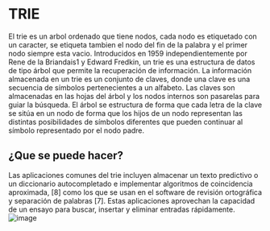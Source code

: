 # TRIE
El trie es un arbol ordenado que tiene nodos, cada nodo es etiquetado con un caracter, se etiqueta tambien el nodo del fin de la palabra y el primer nodo siempre esta vacio.
Introducidos en 1959 independientemente por Rene de la Briandais1​ y Edward Fredkin,​ un trie es una estructura de datos de tipo árbol que permite la recuperación de información. La información almacenada en un trie es un conjunto de claves, donde una clave es una secuencia de símbolos pertenecientes a un alfabeto. Las claves son almacenadas en las hojas del árbol y los nodos internos son pasarelas para guiar la búsqueda. El árbol se estructura de forma que cada letra de la clave se sitúa en un nodo de forma que los hijos de un nodo representan las distintas posibilidades de símbolos diferentes que pueden continuar al símbolo representado por el nodo padre.
## ¿Que se puede hacer?
Las aplicaciones comunes del trie incluyen almacenar un texto predictivo o un diccionario autocompletado e implementar algoritmos de coincidencia aproximada, [8] como los que se usan en el software de revisión ortográfica y separación de palabras [7]. Estas aplicaciones aprovechan la capacidad de un ensayo para buscar, insertar y eliminar entradas rápidamente.
![image](https://user-images.githubusercontent.com/80706043/130373511-16c17811-eb0c-46d3-b9ca-175916ea37e0.png)
